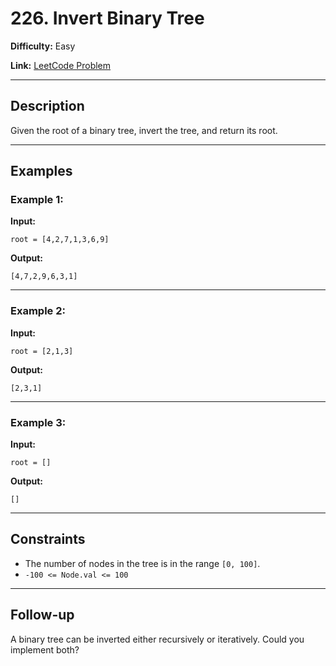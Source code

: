 # 226. Invert Binary Tree

**Difficulty:** Easy

**Link:** [LeetCode Problem](https://leetcode.com/problems/invert-binary-tree/)

---

## Description

Given the root of a binary tree, invert the tree, and return its root.

---

## Examples

### Example 1:

**Input:**

```plaintext
root = [4,2,7,1,3,6,9]
```

**Output:**

```plaintext
[4,7,2,9,6,3,1]
```

---

### Example 2:

**Input:**

```plaintext
root = [2,1,3]
```

**Output:**

```plaintext
[2,3,1]
```

---

### Example 3:

**Input:**

```plaintext
root = []
```

**Output:**

```plaintext
[]
```

---

## Constraints

- The number of nodes in the tree is in the range `[0, 100]`.
- `-100 <= Node.val <= 100`

---

## Follow-up

A binary tree can be inverted either recursively or iteratively. Could you implement both?
